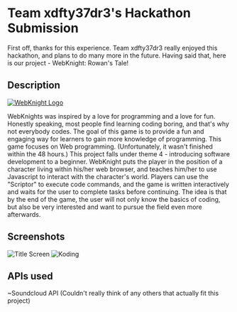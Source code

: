 # Team xdfty37dr3's Hackathon Submission

First off, thanks for this experience. Team xdfty37dr3 really enjoyed this hackathon, and plans to do many more in the future. Having said that, here is our project - WebKnight: Rowan's Tale!

## Description

[![WebKnight Logo](http://regiostech.koding.io/images/rowanstale.png "WebKnight: Rowan's Tale")](https://regiostech.koding.io)

WebKnights was inspired by a love for programming and a love for fun. Honestly speaking, most people find learning coding boring, and that's why not everybody codes. The goal of this game is to provide a fun and engaging way for learners to gain more knowledge of programming. This game focuses on Web programming. (Unfortunately, it wasn't finished within the 48 hours.) This project falls under theme 4 - introducing software development to a beginner. WebKnight puts the player in the position of a character living within his/her web browser, and teaches him/her to  use Javascript to interact with the character's world. Players can use the "Scriptor" to execute code commands, and the game is written interactively and waits for the user to complete tasks before continuing. The idea is that by the end of the game, the user will not only know the basics of coding, but also be very interested and want to pursue the field even more afterwards.

## Screenshots

![Title Screen](http://regiostech.koding.io/images/shot1.png "Title Screen")
![Koding](https://koding.com/a/site.landing/images/slideshow/2x/ss-ide.png "Koding")

## APIs used

~Soundcloud API
(Couldn't really think of any others that actually fit this project)
